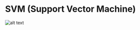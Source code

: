 # SVM (Support Vector Machine)

![alt text](https://github.com/Maxyee/neural-network-and-deep-learning/blob/master/SVN/screenshots/output.png)